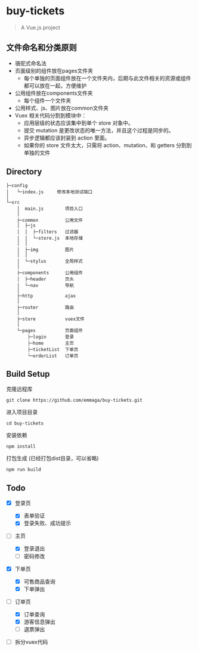 # buy-tickets

> A Vue.js project

## 文件命名和分类原则
* 骆驼式命名法
* 页面级别的组件放在pages文件夹
  * 每个单独的页面组件放在一个文件夹内，后期与此文件相关的资源或组件都可以放在一起，方便维护
* 公用组件放在components文件夹
  * 每个组件一个文件夹
* 公用样式、js、图片放在common文件夹
* Vuex 相关代码分割到模块中：
  * 应用层级的状态应该集中到单个 store 对象中。
  * 提交 mutation 是更改状态的唯一方法，并且这个过程是同步的。
  * 异步逻辑都应该封装到 action 里面。
  * 如果你的 store 文件太大，只需将 action、mutation、和 getters 分割到单独的文件

## Directory

```
├─config
│   └─index.js     修改本地测试端口
│
└─src
    │  main.js        项目入口
    │
    ├─common          公用文件
    │  ├─js
    │  │  ├─filters   过滤器
    │  │  └─store.js  本地存储
    │  │
    │  ├─img          图片
    │  │
    │  └─stylus       全局样式
    │
    ├─components      公用组件
    │  ├─header       页头
    │  └─nav          导航
    │
    ├─http            ajax
    │
    ├─router          路由
    │
    ├─store           vuex文件
    │
    └─pages           页面组件
        ├─login       登录
        ├─home        主页
        ├─ticketList  下单页
        └─orderList   订单页

```

## Build Setup

克隆远程库
```
git clone https://github.com/emmaga/buy-tickets.git
```
进入项目目录
```
cd buy-tickets
```
安装依赖
```
npm install
```
打包生成 (已经打包dist目录，可以省略)
```
npm run build
```
## Todo

* [x] 登录页
  * [x] 表单验证
  * [x] 登录失败、成功提示
* [ ] 主页
  * [x] 登录退出
  * [ ] 密码修改
* [x] 下单页
  * [x] 可售商品查询
  * [x] 下单弹出
* [ ] 订单页
  * [x] 订单查询
  * [x] 游客信息弹出
  * [ ] 退票弹出

* [ ] 拆分vuex代码


